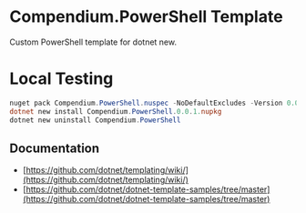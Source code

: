 # Compendium.PowerShell Template

Custom PowerShell template for dotnet new.

# Local Testing

```powershell
nuget pack Compendium.PowerShell.nuspec -NoDefaultExcludes -Version 0.0.1
dotnet new install Compendium.PowerShell.0.0.1.nupkg
dotnet new uninstall Compendium.PowerShell
```

## Documentation

* [https://github.com/dotnet/templating/wiki/](https://github.com/dotnet/templating/wiki/)
* [https://github.com/dotnet/dotnet-template-samples/tree/master](https://github.com/dotnet/dotnet-template-samples/tree/master)
